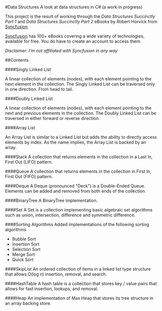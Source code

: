 #Data Structures
A look at data structures in C# (a work in progress)

This project is the result of working through the *Data Structures Succinctly Part 1* and *Data Structures Succinctly Part 2* eBooks by Robert Horvick from [Syncfusion](https://www.syncfusion.com).

[Syncfusion](https://www.syncfusion.com) has 100+ eBooks covering a wide variety of technologies, available for free.  You do have to create an account to access them.

*Disclaimer: I'm not affiliated with Syncfusion in any way*

##Contents

####Singly Linked List

A linear collection of elements (nodes), with each element pointing to the next element in the collection.  The Singly Linked List can be traversed only in one direction.  From head to tail.

####Doubly Linked List

A linear collection of elements (nodes), with each element pointing to the next and previous elements in the collection.  The Doubly Linked List can be traversed in either forward or reverse direction.

####Array List

An Array List is similar to a Linked List but adds the ability to directly access elements by index.  As the name implies, the Array List is backed by an array.

####Stack
A collection that returns elements in the collection in a Last In, First Out (LIFO) pattern.

####Queue
A collection that returns elements in the collection in First In, First Out (FIFO) pattern.

####Deque
A Deque (pronounced "Deck") is a Double-Ended Queue.  Elements can be added and removed from both ends of the collection.

####BinaryTree
A BinaryTree implementation.

####Set
A Set is a collection implementing basic algebraic set algorithms such as union, intersection, difference and symmetric difference.

####Sorting Algorithms
Added implementations of the following sorting algorithms

- Bubble Sort
- Insertion Sort
- Selection Sort
- Merge Sort
- Quick Sort

####SkipList
An ordered collection of items in a linked list type structure that allows O(log *n*) insertion, removal, and search.

####HashTable
A hash table is a collection that stores key / value pairs that allows for fast insertion, lookups, and removal.

####Heap
An implementation of Max Heap that stores its tree structure in an array backing store.